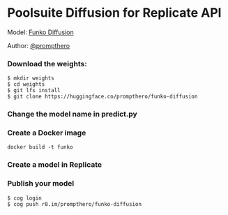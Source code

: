 # Poolsuite Diffusion for Replicate API

Model: [Funko Diffusion](https://huggingface.co/prompthero/funko-diffusion) 

Author: [@prompthero](prompthero.com)


### Download the weights:
```
$ mkdir weights
$ cd weights
$ git lfs install
$ git clone https://huggingface.co/prompthero/funko-diffusion
```
### Change the model name in predict.py

### Create a Docker image
```
docker build -t funko
```

### Create a model in Replicate

### Publish your model
````
$ cog login
$ cog push r8.im/prompthero/funko-diffusion
````

